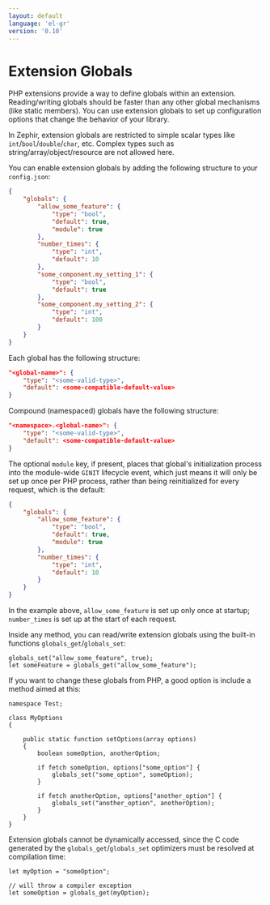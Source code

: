 ```yaml
---
layout: default
language: 'el-gr'
version: '0.10'
---
```

# Extension Globals

PHP extensions provide a way to define globals within an extension. Reading/writing globals should be faster than any other global mechanisms (like static members). You can use extension globals to set up configuration options that change the behavior of your library.

In Zephir, extension globals are restricted to simple scalar types like `int`/`bool`/`double`/`char`, etc. Complex types such as string/array/object/resource are not allowed here.

You can enable extension globals by adding the following structure to your `config.json`:

```json
{
    "globals": {
        "allow_some_feature": {
            "type": "bool",
            "default": true,
            "module": true
        },
        "number_times": {
            "type": "int",
            "default": 10
        },
        "some_component.my_setting_1": {
            "type": "bool",
            "default": true
        },
        "some_component.my_setting_2": {
            "type": "int",
            "default": 100
        }
    }
}
```

Each global has the following structure:

```json
"<global-name>": {
    "type": "<some-valid-type>",
    "default": <some-compatible-default-value>
}
```

Compound (namespaced) globals have the following structure:

```json
"<namespace>.<global-name>": {
    "type": "<some-valid-type>",
    "default": <some-compatible-default-value>
}
```

The optional `module` key, if present, places that global's initialization process into the module-wide `GINIT` lifecycle event, which just means it will only be set up once per PHP process, rather than being reinitialized for every request, which is the default:

```json
{
    "globals": {
        "allow_some_feature": {
            "type": "bool",
            "default": true,
            "module": true
        },
        "number_times": {
            "type": "int",
            "default": 10
        }
    }
}
```

In the example above, `allow_some_feature` is set up only once at startup; `number_times` is set up at the start of each request.

Inside any method, you can read/write extension globals using the built-in functions `globals_get`/`globals_set`:

```zephir
globals_set("allow_some_feature", true);
let someFeature = globals_get("allow_some_feature");
```

If you want to change these globals from PHP, a good option is include a method aimed at this:

```zephir
namespace Test;

class MyOptions
{

    public static function setOptions(array options)
    {
        boolean someOption, anotherOption;

        if fetch someOption, options["some_option"] {
            globals_set("some_option", someOption);
        }

        if fetch anotherOption, options["another_option"] {
            globals_set("another_option", anotherOption);
        }
    }
}
```

Extension globals cannot be dynamically accessed, since the C code generated by the `globals_get`/`globals_set` optimizers must be resolved at compilation time:

```zephir
let myOption = "someOption";

// will throw a compiler exception
let someOption = globals_get(myOption);
```
